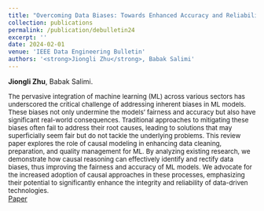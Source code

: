 ```yaml
---
title: "Overcoming Data Biases: Towards Enhanced Accuracy and Reliability in Machine Learning."
collection: publications
permalink: /publication/debulletin24
excerpt: ''
date: 2024-02-01
venue: 'IEEE Data Engineering Bulletin'
authors: '<strong>Jiongli Zhu</strong>, Babak Salimi'
---
```

**Jiongli Zhu**, Babak Salimi.<br>

<font size=2>The pervasive integration of machine learning (ML) across various sectors has underscored the critical challenge of addressing inherent biases in ML models. These biases not only undermine the models’ fairness and accuracy but also have significant real-world consequences. Traditional approaches to mitigating these biases often fail to address their root causes, leading to solutions that may superficially seem fair but do not tackle the underlying problems. This review paper explores the role of causal modeling in enhancing data cleaning, preparation, and quality management for ML. By analyzing existing research, we demonstrate how causal reasoning can effectively identify and rectify data biases, thus improving the fairness and accuracy of ML models. We advocate for the increased adoption of causal approaches in these processes, emphasizing their potential to significantly enhance the integrity and reliability of data-driven technologies.</font>
<br>
[Paper](http://sites.computer.org/debull/A24mar/p18.pdf)
